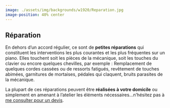 ```yaml
---
image: ./assets/img/backgrounds/w1920/Reparation.jpg
image-position: 40% center
---
```


## Réparation

En dehors d’un accord régulier, ce sont de **petites réparations** qui constituent les interventions les plus courantes et les plus fréquentes sur un piano. Elles touchent soit les pièces de la mécanique, soit les touches du clavier ou encore quelques chevilles, par exemple : Remplacement de quelques cordes cassées ou de ressorts fatigués, revêtement de touches abimées, garnitures de mortaises, pédales qui claquent, bruits parasites de la mécanique.

La plupart de ces réparations peuvent être **réalisées à votre domicile** ou simplement en amenant à l’atelier les éléments nécessaires…n’hésitez pas à [me consulter pour un devis](./#contact).
